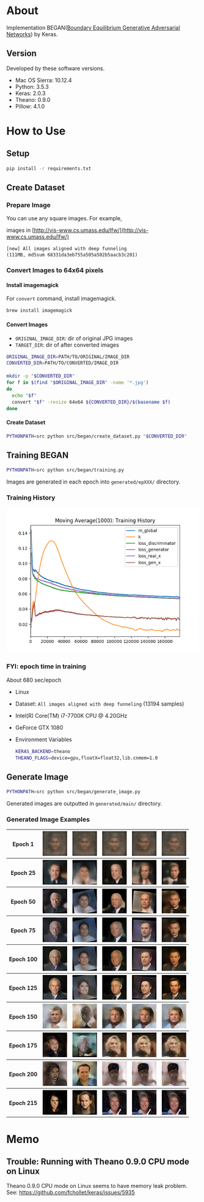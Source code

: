 About
=====

Implementation BEGAN([Boundary Equilibrium Generative Adversarial Networks](https://arxiv.org/pdf/1703.10717.pdf)) by Keras.

Version
-------
Developed by these software versions.

* Mac OS Sierra: 10.12.4
* Python: 3.5.3
* Keras: 2.0.3
* Theano: 0.9.0
* Pillow: 4.1.0


How to Use
=======

Setup
--------

```bash
pip install -r requirements.txt
```

Create Dataset
------------

### Prepare Image
You can use any square images.
For example, 

images in [http://vis-www.cs.umass.edu/lfw/](http://vis-www.cs.umass.edu/lfw/)  

```text
[new] All images aligned with deep funneling 
(111MB, md5sum 68331da3eb755a505a502b5aacb3c201)
```

### Convert Images to 64x64 pixels

#### Install imagemagick
For `convert` command, install imagemagick.

```bash
brew install imagemagick
```

#### Convert Images
* `ORIGINAL_IMAGE_DIR`: dir of original JPG images
* `TARGET_DIR`: dir of after converted images

```bash
ORIGINAL_IMAGE_DIR=PATH/TO/ORIGINAL/IMAGE_DIR
CONVERTED_DIR=PATH/TO/CONVERTED/IMAGE_DIR

mkdir -p "$CONVERTED_DIR"
for f in $(find "$ORIGINAL_IMAGE_DIR" -name '*.jpg')
do
  echo "$f"
  convert "$f" -resize 64x64 ${CONVERTED_DIR}/$(basename $f)
done
```

#### Create Dataset

```bash
PYTHONPATH=src python src/began/create_dataset.py "$CONVERTED_DIR"
```

Training BEGAN
--------------

```bash
PYTHONPATH=src python src/began/training.py
```

Images are generated in each epoch into `generated/epXXX/` directory.

### Training History

<img src="example/v1/training.png">

### FYI: epoch time in training

About 680 sec/epoch

* Linux
* Dataset: `All images aligned with deep funneling` (13194 samples)
* Intel(R) Core(TM) i7-7700K CPU @ 4.20GHz
* GeForce GTX 1080
* Environment Variables

  ```bash
  KERAS_BACKEND=theano
  THEANO_FLAGS=device=gpu,floatX=float32,lib.cnmem=1.0
  ```

Generate Image
---------------

```bash
PYTHONPATH=src python src/began/generate_image.py
```

Generated images are outputted in `generated/main/` directory.

### Generated Image Examples

<table>
<tr>
  <th>Epoch 1</th>
  <th><img src="example/v1/ep001/gen_000.jpg"></th>
  <th><img src="example/v1/ep001/gen_001.jpg"></th>
  <th><img src="example/v1/ep001/gen_002.jpg"></th>
  <th><img src="example/v1/ep001/gen_003.jpg"></th>
  <th><img src="example/v1/ep001/gen_004.jpg"></th>
</tr>
<tr>
  <th>Epoch 25</th>
  <th><img src="example/v1/ep025/gen_000.jpg"></th>
  <th><img src="example/v1/ep025/gen_001.jpg"></th>
  <th><img src="example/v1/ep025/gen_002.jpg"></th>
  <th><img src="example/v1/ep025/gen_003.jpg"></th>
  <th><img src="example/v1/ep025/gen_004.jpg"></th>
</tr>
<tr>
  <th>Epoch 50</th>
  <th><img src="example/v1/ep050/gen_000.jpg"></th>
  <th><img src="example/v1/ep050/gen_001.jpg"></th>
  <th><img src="example/v1/ep050/gen_002.jpg"></th>
  <th><img src="example/v1/ep050/gen_003.jpg"></th>
  <th><img src="example/v1/ep050/gen_004.jpg"></th>
</tr>
<tr>
  <th>Epoch 75</th>
  <th><img src="example/v1/ep075/gen_000.jpg"></th>
  <th><img src="example/v1/ep075/gen_001.jpg"></th>
  <th><img src="example/v1/ep075/gen_002.jpg"></th>
  <th><img src="example/v1/ep075/gen_003.jpg"></th>
  <th><img src="example/v1/ep075/gen_004.jpg"></th>
</tr>
<tr>
  <th>Epoch 100</th>
  <th><img src="example/v1/ep100/gen_000.jpg"></th>
  <th><img src="example/v1/ep100/gen_001.jpg"></th>
  <th><img src="example/v1/ep100/gen_002.jpg"></th>
  <th><img src="example/v1/ep100/gen_003.jpg"></th>
  <th><img src="example/v1/ep100/gen_004.jpg"></th>
</tr>
<tr>
  <th>Epoch 125</th>
  <th><img src="example/v1/ep125/gen_000.jpg"></th>
  <th><img src="example/v1/ep125/gen_001.jpg"></th>
  <th><img src="example/v1/ep125/gen_002.jpg"></th>
  <th><img src="example/v1/ep125/gen_003.jpg"></th>
  <th><img src="example/v1/ep125/gen_004.jpg"></th>
</tr>
<tr>
  <th>Epoch 150</th>
  <th><img src="example/v1/ep150/gen_000.jpg"></th>
  <th><img src="example/v1/ep150/gen_001.jpg"></th>
  <th><img src="example/v1/ep150/gen_002.jpg"></th>
  <th><img src="example/v1/ep150/gen_003.jpg"></th>
  <th><img src="example/v1/ep150/gen_004.jpg"></th>
</tr>
<tr>
  <th>Epoch 175</th>
  <th><img src="example/v1/ep175/gen_000.jpg"></th>
  <th><img src="example/v1/ep175/gen_001.jpg"></th>
  <th><img src="example/v1/ep175/gen_002.jpg"></th>
  <th><img src="example/v1/ep175/gen_003.jpg"></th>
  <th><img src="example/v1/ep175/gen_004.jpg"></th>
</tr>
<tr>
  <th>Epoch 200</th>
  <th><img src="example/v1/ep200/gen_000.jpg"></th>
  <th><img src="example/v1/ep200/gen_001.jpg"></th>
  <th><img src="example/v1/ep200/gen_002.jpg"></th>
  <th><img src="example/v1/ep200/gen_003.jpg"></th>
  <th><img src="example/v1/ep200/gen_004.jpg"></th>
</tr>
<tr>
  <th>Epoch 215</th>
  <th><img src="example/v1/ep215/gen_000.jpg"></th>
  <th><img src="example/v1/ep215/gen_001.jpg"></th>
  <th><img src="example/v1/ep215/gen_002.jpg"></th>
  <th><img src="example/v1/ep215/gen_003.jpg"></th>
  <th><img src="example/v1/ep215/gen_004.jpg"></th>
</tr>
</table>




Memo
========

Trouble: Running with Theano 0.9.0 CPU mode on Linux
-------------
Theano 0.9.0 CPU mode on Linux seems to have memory leak problem.
See: https://github.com/fchollet/keras/issues/5935



